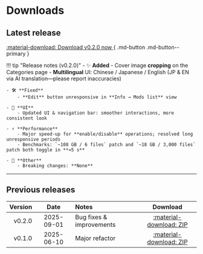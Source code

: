 # Downloads

## Latest release

[ :material-download: Download v0.2.0 now ](files/mods-locker-0.2.0.zip){ .md-button .md-button--primary }
<!-- [See checksums](#verification--integrity){ .md-button } -->

!!! tip "Release notes (v0.2.0)"
    - ✨ **Added**
        - Cover image **cropping** on the Categories page
        - **Multilingual** UI: Chinese / Japanese / English (JP & EN via AI translation—please report inaccuracies)

    - 🛠️ **Fixed**
        - **Edit** button unresponsive in **Info → Mods list** view

    - 🎨 **UI**
        - Updated UI & navigation bar: smoother interactions, more consistent look

    - ⚡ **Performance**
        - Major speed-up for **enable/disable** operations; resolved long unresponsive periods
        - Benchmarks: `~108 GB / 6 files` patch and `~18 GB / 3,000 files` patch both toggle in **≈5 s**

    - 🔧 **Other**
        - Breaking changes: **None**

---

## Previous releases

| Version | Date | Notes | Download |
|---:|:---:|:---|:---:|
| v0.2.0 | 2025-09-01 | Bug fixes & improvements | [:material-download: ZIP](files/mods-locker-0.2.0.zip) |
| v0.1.0 | 2025-06-10 | Major refactor | [:material-download: ZIP](files/mods-locker-0.1.0.zip) |